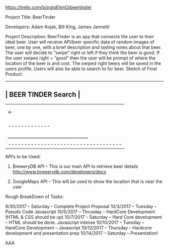 https://trello.com/b/pgIqEhmO/beertinder

Project Title: BeerTinder

Developers: Adam Kojak, Bill King, James Jannetti

Project Description:
BeerTinder is an app that connects the user to their ideal beer.  User will receive API/beer specific data of random images of beer, one by one, with a brief description and tasting notes about that beer. The user will decide to “swipe” right or left if they think the beer is good. If the user swipes right = “good” then the user will be prompt of where the location of the beer is and cost.  The swiped right beers will be saved in the users profile. Users will also be able to search to for beer.
Sketch of Final Product:


-------------------------------------
|	BEER TINDER	     Search         |
-------------------------------------
|                          	        |
|          -------------            |
|          |           |            |             
|          |           |            |
|       <- |   BEER    | ->         |
|          |           |            |
|          |           |            |
|          |           |            |
|          -------------            |
|                                   |
|___________________________________|
|-----------------------------------|


 
API’s to be Used:
1.	BreweryDB API – This is our main API to retrieve beer details http://www.brewerydb.com/developers/docs

2.	GoogleMaps API – This will be used to show the location that is near the user


Rough BreakDown of Tasks:

9/30/2017 – Saturday - Complete Project Proposal
10/3/2017 – Tuesday – Pseudo Code Javascript
10/5/2017 – Thrusday – HardCore Development (HTML & CSS should be up)
10/7/2017 – Saturday – Hard Core development – HTML should be done. Javascript intense
10/10/2017 – Tuesday – HardCore Development – Javascript
10/12/2017 – Thursday – Hardcore development and presentation prep
10/14/2017 – Saturday – Presentation!


AAA






